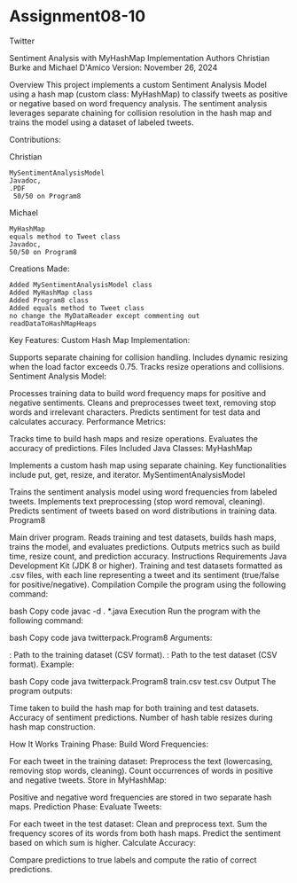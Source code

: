 # Assignment08-10
Twitter

Sentiment Analysis with MyHashMap Implementation
Authors
Christian Burke and Michael D'Amico
Version: November 26, 2024

Overview
This project implements a custom Sentiment Analysis Model using a hash map (custom class: MyHashMap) to classify tweets as positive or negative based on word frequency analysis. The sentiment analysis leverages separate chaining for collision resolution in the hash map and trains the model using a dataset of labeled tweets.

Contributions:

Christian

  	MySentimentAnalysisModel
  	Javadoc,
	.PDF
     50/50 on Program8

  
Michael
	
 	MyHashMap
    equals method to Tweet class
 	Javadoc,
    50/50 on Program8
	


  
  Creations Made:
  
 	Added MySentimentAnalysisModel class
 	Added MyHashMap class
 	Added Program8 class
	Added equals method to Tweet class
    no change the MyDataReader except commenting out readDataToHashMapHeaps



Key Features:
Custom Hash Map Implementation:

Supports separate chaining for collision handling.
Includes dynamic resizing when the load factor exceeds 0.75.
Tracks resize operations and collisions.
Sentiment Analysis Model:

Processes training data to build word frequency maps for positive and negative sentiments.
Cleans and preprocesses tweet text, removing stop words and irrelevant characters.
Predicts sentiment for test data and calculates accuracy.
Performance Metrics:

Tracks time to build hash maps and resize operations.
Evaluates the accuracy of predictions.
Files Included
Java Classes:
MyHashMap

Implements a custom hash map using separate chaining.
Key functionalities include put, get, resize, and iterator.
MySentimentAnalysisModel

Trains the sentiment analysis model using word frequencies from labeled tweets.
Implements text preprocessing (stop word removal, cleaning).
Predicts sentiment of tweets based on word distributions in training data.
Program8

Main driver program.
Reads training and test datasets, builds hash maps, trains the model, and evaluates predictions.
Outputs metrics such as build time, resize count, and prediction accuracy.
Instructions
Requirements
Java Development Kit (JDK 8 or higher).
Training and test datasets formatted as .csv files, with each line representing a tweet and its sentiment (true/false for positive/negative).
Compilation
Compile the program using the following command:

bash
Copy code
javac -d . *.java
Execution
Run the program with the following command:

bash
Copy code
java twitterpack.Program8 <trainFile> <testFile>
Arguments:

<trainFile>: Path to the training dataset (CSV format).
<testFile>: Path to the test dataset (CSV format).
Example:

bash
Copy code
java twitterpack.Program8 train.csv test.csv
Output
The program outputs:

Time taken to build the hash map for both training and test datasets.
Accuracy of sentiment predictions.
Number of hash table resizes during hash map construction.

How It Works
Training Phase:
Build Word Frequencies:

For each tweet in the training dataset:
Preprocess the text (lowercasing, removing stop words, cleaning).
Count occurrences of words in positive and negative tweets.
Store in MyHashMap:

Positive and negative word frequencies are stored in two separate hash maps.
Prediction Phase:
Evaluate Tweets:

For each tweet in the test dataset:
Clean and preprocess text.
Sum the frequency scores of its words from both hash maps.
Predict the sentiment based on which sum is higher.
Calculate Accuracy:

Compare predictions to true labels and compute the ratio of correct predictions.
